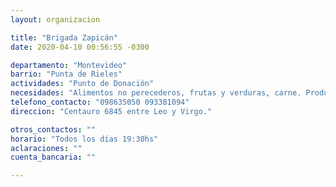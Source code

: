 ```yaml
---
layout: organizacion

title: "Brigada Zapicán"
date: 2020-04-10 00:56:55 -0300

departamento: "Montevideo"
barrio: "Punta de Rieles"
actividades: "Punto de Donación"
necesidades: "Alimentos no perecederos, frutas y verduras, carne. Productos de limpieza."
telefono_contacto: "098635050 093381094"
direccion: "Centauro 6845 entre Leo y Virgo."

otros_contactos: ""
horario: "Todos los días 19:30hs"
aclaraciones: ""
cuenta_bancaria: ""

---
```

